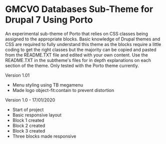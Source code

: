 # GMCVO Databases Sub-Theme for Drupal 7 Using Porto
An experimental sub-theme of Porto that relies on CSS classes being assigned to the appropriate blocks. 
Basic knowledge of Drupal themes and CSS are required to fully understand this theme as the blocks require a little coding to get the right classes but the majority can be copied and pasted from the README.TXT file and edited with your own content. Use the README.TXT in the subtheme's files for in depth explanations on each section of the theme.
Only tested with the Porto theme currently.

Version 1.01
- Menu styling using TB megamenu
- Made logo object-fit:contain to prevent distortion

Version 1.0 - 17/01/2020
- Start of project
- Basic responsive layout
- Block 1 created
- Block 2 created
- Block 3 created
- Three blocks made responsive